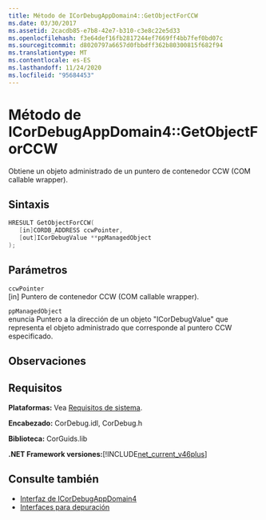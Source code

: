 ```yaml
---
title: Método de ICorDebugAppDomain4::GetObjectForCCW
ms.date: 03/30/2017
ms.assetid: 2cacdb85-e7b8-42e7-b310-c3e8c22e5d33
ms.openlocfilehash: f3e64def16fb2817244ef7669ff4bb7fef0bd07c
ms.sourcegitcommit: d8020797a6657d0fbbdff362b80300815f682f94
ms.translationtype: MT
ms.contentlocale: es-ES
ms.lasthandoff: 11/24/2020
ms.locfileid: "95684453"
---
```

# <a name="icordebugappdomain4getobjectforccw-method"></a>Método de ICorDebugAppDomain4::GetObjectForCCW

Obtiene un objeto administrado de un puntero de contenedor CCW (COM callable wrapper).  
  
## <a name="syntax"></a>Sintaxis  
  
```cpp  
HRESULT GetObjectForCCW(  
   [in]CORDB_ADDRESS ccwPointer,
   [out]ICorDebugValue **ppManagedObject  
);  
```  
  
## <a name="parameters"></a>Parámetros  

 `ccwPointer`  
 [in] Puntero de contenedor CCW (COM callable wrapper).  
  
 `ppManagedObject`  
 enuncia Puntero a la dirección de un objeto "ICorDebugValue" que representa el objeto administrado que corresponde al puntero CCW especificado.  
  
## <a name="remarks"></a>Observaciones  
  
## <a name="requirements"></a>Requisitos  

 **Plataformas:** Vea [Requisitos de sistema](../../get-started/system-requirements.md).  
  
 **Encabezado:** CorDebug.idl, CorDebug.h  
  
 **Biblioteca:** CorGuids.lib  
  
 **.NET Framework versiones:**[!INCLUDE[net_current_v46plus](../../../../includes/net-current-v46plus-md.md)]  
  
## <a name="see-also"></a>Consulte también

- [Interfaz de ICorDebugAppDomain4](icordebugappdomain4-interface.md)
- [Interfaces para depuración](debugging-interfaces.md)
